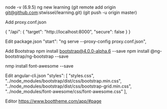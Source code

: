  node -v (6.9.5)
ng new learning
(git remote add origin git@github.com:stwissel/learning.git)
(git push -u origin master)

Add proxy.conf.json

{   "/api": {
      "target": "http://localhost:8000",
      "secure": false
     } 
  }

  Edit package.json
  "start": "ng serve --proxy-config proxy.conf.json",

Add Bootstrap
npm install bootstrap@4.0.0-alpha.6 --save
npm install @ng-bootstrap/ng-bootstrap --save

nmp install font-awesome --save

Edit angular-cli.json
"styles": [
        "styles.css",
        "../node_modules/bootstrap/dist/css/bootstrap.min.css",
        "../node_modules/bootstrap/dist/css/bootstrap-grid.min.css",
         "../node_modules/font-awesome/css/font-awesome.css"
         ],


Editor
https://www.boottheme.com/app/#page

